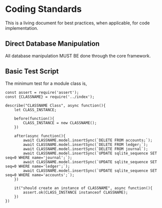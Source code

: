 # Coding Standards
This is a living document for best practices, when applicable, for code implementation.

## Direct Database Manipulation
All database manipulation MUST BE done through the core framework. 

## Basic Test Script
The minimum test for a module class is,

```
const assert = require('assert');
const {CLASSNAME} = require('../index');

describe("CLASSNAME Class", async function(){
    let CLASS_INSTANCE;

    before(function(){
        CLASS_INSTANCE = new CLASSNAME();
    })

    after(async function(){
        await CLASSNAME.model.insertSync(`DELETE FROM accounts;`);
        await CLASSNAME.model.insertSync(`DELETE FROM ledger;`);
        await CLASSNAME.model.insertSync(`DELETE FROM journal`);
        await CLASSNAME.model.insertSync(`UPDATE sqlite_sequence SET seq=0 WHERE name='journal';`);
        await CLASSNAME.model.insertSync(`UPDATE sqlite_sequence SET seq=0 WHERE name='ledger';`);
        await CLASSNAME.model.insertSync(`UPDATE sqlite_sequence SET seq=0 WHERE name='accounts';`);
    })

    it("should create an instance of CLASSNAME", async function(){
        assert.ok(CLASS_INSTANCE instanceof CLASSNAME);
    })
})
```
